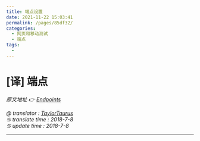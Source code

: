 ```yaml
---
title: 端点设置
date: 2021-11-22 15:03:41
permalink: /pages/85df32/
categories:
  - 网页和移动测试
  - 端点
tags:
  - 
---
```

# [译] 端点

*原文地址 👉 [Endpoints][0]*

*@ translator : [TaylorTaurus](https://github.com/taylortaurus)*    
*♋ translate time : 2018-7-8*    
*♋ update time : 2018-7-8*  

---

[0]: https://www.ranorex.com/help/latest/web-mobile-testing/endpoints/getting-started/

